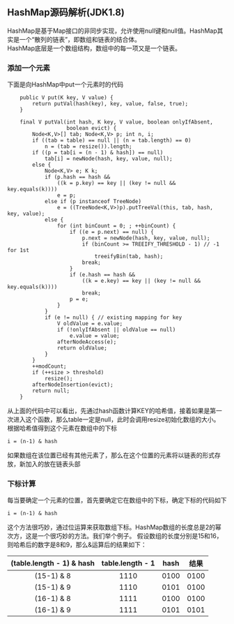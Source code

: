 ## HashMap源码解析(JDK1.8)

HashMap是基于Map接口的非同步实现，允许使用null键和null值。HashMap其实是一个“散列的链表”，即数组和链表的结合体。  
HashMap底层是一个数组结构，数组中的每一项又是一个链表。

### 添加一个元素
下面是向HashMap中put一个元素时的代码
```
    public V put(K key, V value) {
        return putVal(hash(key), key, value, false, true);
    }
    
    final V putVal(int hash, K key, V value, boolean onlyIfAbsent,
                   boolean evict) {
        Node<K,V>[] tab; Node<K,V> p; int n, i;
        if ((tab = table) == null || (n = tab.length) == 0)
            n = (tab = resize()).length;
        if ((p = tab[i = (n - 1) & hash]) == null)
            tab[i] = newNode(hash, key, value, null);
        else {
            Node<K,V> e; K k;
            if (p.hash == hash &&
                ((k = p.key) == key || (key != null && key.equals(k))))
                e = p;
            else if (p instanceof TreeNode)
                e = ((TreeNode<K,V>)p).putTreeVal(this, tab, hash, key, value);
            else {
                for (int binCount = 0; ; ++binCount) {
                    if ((e = p.next) == null) {
                        p.next = newNode(hash, key, value, null);
                        if (binCount >= TREEIFY_THRESHOLD - 1) // -1 for 1st
                            treeifyBin(tab, hash);
                        break;
                    }
                    if (e.hash == hash &&
                        ((k = e.key) == key || (key != null && key.equals(k))))
                        break;
                    p = e;
                }
            }
            if (e != null) { // existing mapping for key
                V oldValue = e.value;
                if (!onlyIfAbsent || oldValue == null)
                    e.value = value;
                afterNodeAccess(e);
                return oldValue;
            }
        }
        ++modCount;
        if (++size > threshold)
            resize();
        afterNodeInsertion(evict);
        return null;
    }
```
从上面的代码中可以看出，先通过hash函数计算KEY的哈希值，接着如果是第一次进入这个函数，那么table一定是null，此时会调用resize初始化数组的大小。
根据哈希值得到这个元素在数组中的下标
```
i = (n-1) & hash
```
如果数组在该位置已经有其他元素了，那么在这个位置的元素将以链表的形式存放，新加入的放在链表头部

### 下标计算
每当要确定一个元素的位置，首先要确定它在数组中的下标，确定下标的代码如下
```
i = (n-1) & hash
```
这个方法很巧妙，通过位运算来获取数组下标。HashMap数组的长度总是2的幂次方，这是一个很巧妙的方法。我们举个例子。
假设数组的长度分别是15和16，则哈希后的数字是8和9，那么&运算后的结果如下：

| (table.length - 1) & hash | table.length - 1 | hash | 结果 |
| :-: | :-: | :-: | :-: |
| (15-1) & 8 | 1110 | 0100 | 0100 |
| (15-1) & 9 | 1110 | 0101 | 0100 |
| (16-1) & 8 | 1111 | 0100 | 0100 |
| (16-1) & 9 | 1111 | 0101 | 0101 | 

